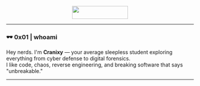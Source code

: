 <p align="center">
  <img src="https://raw.githubusercontent.com/Cranixy/Cranixy/banner.png" width="150" height="35">
</p>

---

### 🕶️ 0x01 | whoami

Hey nerds. I'm **Cranixy** — your average sleepless student exploring everything from cyber defense to digital forensics.  
I like code, chaos, reverse engineering, and breaking software that says "unbreakable."

---
